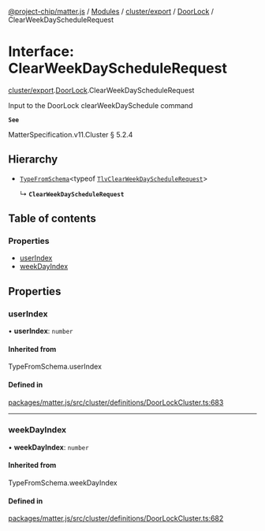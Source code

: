 [@project-chip/matter.js](../README.md) / [Modules](../modules.md) / [cluster/export](../modules/cluster_export.md) / [DoorLock](../modules/cluster_export.DoorLock.md) / ClearWeekDayScheduleRequest

# Interface: ClearWeekDayScheduleRequest

[cluster/export](../modules/cluster_export.md).[DoorLock](../modules/cluster_export.DoorLock.md).ClearWeekDayScheduleRequest

Input to the DoorLock clearWeekDaySchedule command

**`See`**

MatterSpecification.v11.Cluster § 5.2.4

## Hierarchy

- [`TypeFromSchema`](../modules/tlv_export.md#typefromschema)\<typeof [`TlvClearWeekDayScheduleRequest`](../modules/cluster_export.DoorLock.md#tlvclearweekdayschedulerequest)\>

  ↳ **`ClearWeekDayScheduleRequest`**

## Table of contents

### Properties

- [userIndex](cluster_export.DoorLock.ClearWeekDayScheduleRequest.md#userindex)
- [weekDayIndex](cluster_export.DoorLock.ClearWeekDayScheduleRequest.md#weekdayindex)

## Properties

### userIndex

• **userIndex**: `number`

#### Inherited from

TypeFromSchema.userIndex

#### Defined in

[packages/matter.js/src/cluster/definitions/DoorLockCluster.ts:683](https://github.com/project-chip/matter.js/blob/6d3b6a5d957d88a9231d6ecab4bb41f8133112be/packages/matter.js/src/cluster/definitions/DoorLockCluster.ts#L683)

___

### weekDayIndex

• **weekDayIndex**: `number`

#### Inherited from

TypeFromSchema.weekDayIndex

#### Defined in

[packages/matter.js/src/cluster/definitions/DoorLockCluster.ts:682](https://github.com/project-chip/matter.js/blob/6d3b6a5d957d88a9231d6ecab4bb41f8133112be/packages/matter.js/src/cluster/definitions/DoorLockCluster.ts#L682)
